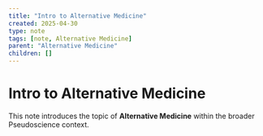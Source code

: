 ```yaml
---
title: "Intro to Alternative Medicine"
created: 2025-04-30
type: note
tags: [note, Alternative Medicine]
parent: "Alternative Medicine"
children: []
---
```


# Intro to Alternative Medicine

This note introduces the topic of **Alternative Medicine** within the broader Pseudoscience context.
